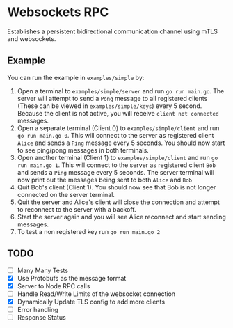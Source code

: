 # Websockets RPC

Establishes a persistent bidirectional communication channel using mTLS and websockets.

## Example

You can run the example in `examples/simple` by:

1. Open a terminal to `examples/simple/server` and run `go run main.go`. The server will attempt to send a `Pong` message to all registered clients (These can be viewed in `examples/simple/keys`) every 5 second. Because the client is not active, you will receive `client not connected` messages.
2. Open a separate terminal (Client 0) to `examples/simple/client` and run `go run main.go 0`. This will connect to the server as registered client `Alice` and sends a `Ping` message every 5 seconds. You should now start to see ping/pong messages in both terminals.
3. Open another terminal (Client 1) to `examples/simple/client` and run `go run main.go 1`. This will connect to the server as registered client `Bob` and sends a `Ping` message every 5 seconds. The server terminal will now print out the messages being sent to both `Alice` and `Bob`
4. Quit Bob's client (Client 1). You should now see that Bob is not longer connected on the server terminal. 
5. Quit the server and Alice's client will close the connection and attempt to reconnect to the server with a backoff.
6. Start the server again and you will see Alice reconnect and start sending messages.
7. To test a non registered key run `go run main.go 2`

## TODO 

- [ ] Many Many Tests
- [x] Use Protobufs as the message format
- [x] Server to Node RPC calls
- [ ] Handle Read/Write Limits of the websocket connection
- [x] Dynamically Update TLS config to add more clients
- [ ] Error handling
- [ ] Response Status